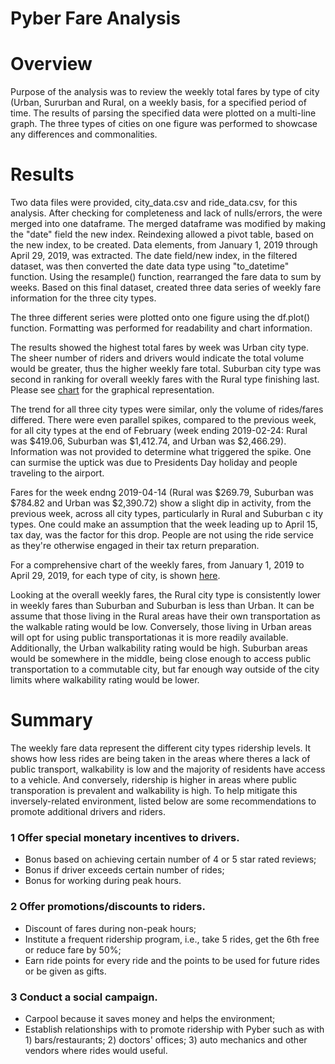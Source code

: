 # Pyber Fare Analysis
# Overview
Purpose of the analysis was to review the weekly total fares by type of city (Urban, Sururban and Rural, on a weekly basis, for a specified period of time.  The results of parsing the specified data were plotted on a multi-line graph.  The three types of cities on one figure was performed to showcase any differences and commonalities.

# Results
Two data files were provided, city_data.csv and ride_data.csv, for this analysis.  After checking for completeness and lack of nulls/errors, the were merged into one dataframe.  The merged dataframe was modified by making the "date" field the new index.  Reindexing allowed a pivot table, based on the new index, to be created.  Data elements, from January 1, 2019 through April 29, 2019, was extracted.  The date field/new index, in the filtered dataset, was then converted the date data type using "to_datetime" function.   Using the resample() function, rearranged the fare data to sum by weeks.  Based on this final dataset, created three data series of weekly fare information for the three city types. 

The three different series were plotted onto one figure using the df.plot() function.  Formatting was performed for readability and chart information.  

The results showed the highest total fares by week was Urban city type.  The sheer number of riders and drivers would indicate the total volume would be greater, thus the higher weekly fare total.  Suburban city type was second in ranking for overall weekly fares with the Rural type finishing last.  Please see [chart](https://github.com/Eblakeiii/Pyber_Analysis/blob/master/analysis/Pyber_fare_summary.png) for the graphical representation.

The trend for all three city types were similar, only the volume of rides/fares differed.  There were even parallel spikes, compared to the previous week, for all city types at the end of February (week ending 2019-02-24: Rural was $419.06, Suburban was $1,412.74, and Urban was $2,466.29).  Information was not provided to determine what triggered the spike.  One can surmise the uptick was due to Presidents Day holiday and people traveling to the airport.  

Fares for the week endng 2019-04-14 (Rural was $269.79, Suburban was $784.82 and Urban was $2,390.72) show a slight dip in activity, from the previous week, across all city types, particularly in Rural and Suburban c ity types.  One could make an assumption that the week leading up to April 15, tax day, was the factor for this drop.  People are not using the ride service as they're otherwise engaged in their tax return preparation.  

For a comprehensive chart of the weekly fares, from January 1, 2019 to April 29, 2019, for each type of city, is shown [here](https://github.com/Eblakeiii/Pyber_Analysis/blob/master/Pyber_fare_summary_Grid.png).

Looking at the overall weekly fares, the Rural city type is consistently lower in weekly fares than Suburban and Suburban is less than Urban.  It can be assume that those living in the Rural areas have their own transportation as the walkable rating would be low.  Conversely, those living in Urban areas will opt for using public transportationas it is more readily available.  Additionally, the Urban walkability rating would be high.  Suburban areas would be somewhere in the middle, being close enough to access public transportation to a commutable city, but far enough way outside of the city limits where walkability rating would be lower.

# Summary
The weekly fare data represent the different city types ridership levels.  It shows how less rides are being taken in the areas where theres a lack of public transport, walkability is low and the majority of residents have access to a vehicle.  And conversely, ridership is higher in areas where public transporation is prevalent and walkability is high.  To help mitigate this inversely-related environment, listed below are some recommendations to promote additional drivers and riders.

### 1 Offer special monetary incentives to drivers.
- Bonus based on achieving certain number of 4 or 5 star rated reviews; 
- Bonus if driver exceeds certain number of rides;
- Bonus for working during peak hours.
    
### 2 Offer promotions/discounts to riders.
- Discount of fares during non-peak hours;
- Institute a frequent ridership program, i.e., take 5 rides, get the 6th free or reduce fare by 50%;
- Earn ride points for every ride and the points to be used for future rides or be given as gifts.
  
### 3 Conduct a social campaign.
- Carpool because it saves money and helps the environment;
- Establish relationships with to promote ridership with Pyber such as with 1) bars/restaurants; 2) doctors' offices; 3) auto mechanics and other vendors where rides would useful.
      


